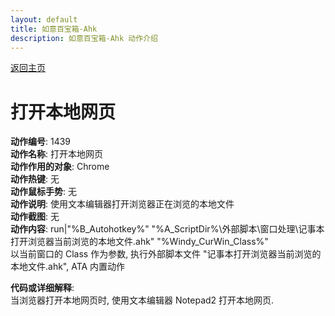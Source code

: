 ```yaml
---
layout: default
title: 如意百宝箱-Ahk
description: 如意百宝箱-Ahk 动作介绍
---
```

<link rel="stylesheet" href="../actions/css/atom-one-light.min.css">
<script src="../actions/js/highlight.min.js"></script>
<script>hljs.highlightAll();</script>

[返回主页](../index.md)

# [](#header-2) 打开本地网页

**动作编号**: 1439  
**动作名称**: 打开本地网页  
**动作作用的对象**: Chrome  
**动作热键**: 无  
**动作鼠标手势**: 无  
**动作说明**: 使用文本编辑器打开浏览器正在浏览的本地文件  
**动作截图**: 无  
**动作内容**: run|"%B_Autohotkey%" "%A_ScriptDir%\外部脚本\窗口处理\记事本打开浏览器当前浏览的本地文件.ahk" "%Windy_CurWin_Class%"  
以当前窗口的 Class 作为参数, 执行外部脚本文件 "记事本打开浏览器当前浏览的本地文件.ahk", ATA 内置动作  

**代码或详细解释**:  
当浏览器打开本地网页时, 使用文本编辑器 Notepad2 打开本地网页.  